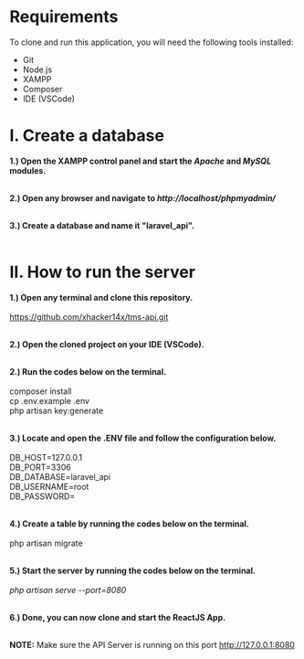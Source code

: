 # Requirements
To clone and run this application, you will need the following tools installed:
- Git
- Node.js
- XAMPP
- Composer
- IDE (VSCode)

# I. Create a database
<b>1.) Open the XAMPP control panel and start the <i>Apache</i> and <i>MySQL</i> modules.</b><br /><br />

<b>2.) Open any browser and navigate to <i>http://localhost/phpmyadmin/</i></b> <br /><br />

<b>3.) Create a database and name it "laravel_api". </b> <br /><br />

# II. How to run the server
<b>1.) Open any terminal and clone this repository.</b><br /><br />
https://github.com/xhacker14x/tms-api.git<br /><br />

<b>2.) Open the cloned project on your IDE (VSCode).</b> <br /><br />

<b>2.) Run the codes below on the terminal.</b> <br /><br />
composer install<br />
cp .env.example .env<br />
php artisan key:generate<br /><br />

<b>3.) Locate and open the .ENV file and follow the configuration below. </b><br /><br />
DB_HOST=127.0.0.1<br />
DB_PORT=3306<br />
DB_DATABASE=laravel_api <br />
DB_USERNAME=root <br />
DB_PASSWORD= <br /><br />

<b>4.) Create a table by running the codes below on the terminal. </b><br /><br />
php artisan migrate<br /><br />

<b>5.) Start the server by running the codes below on the terminal.</b> <br /><br />
<i>php artisan serve --port=8080</i> <br /><br />

<b>6.) Done, you can now clone and start the ReactJS App.</b> <br /><br />

<b>NOTE:</b> Make sure the API Server is running on this port http://127.0.0.1:8080
